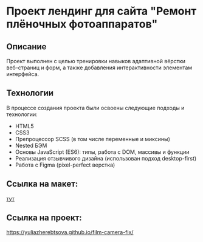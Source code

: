 # Проект лендинг для сайта "Ремонт плёночных фотоаппаратов"

## Описание
Проект выполнен с целью тренировки навыков адаптивной вёрстки веб-страниц и форм, а также добавления интерактивности элементам интерфейса.

## Технологии
В процессе создания проекта были освоены следующие подходы и технологии:
* HTML5
* CSS3
* Препроцессор SCSS (в том числе переменные и миксины)
* Nested БЭМ
* Основы JavaScript (ES6): типы, работа с DOM, массивы и функции
* Реализация отзывчивого дизайна (использован подход desktop-first)
* Работа с Figma (pixel-perfect верстка)

## Ссылка на макет:
[тут](https://www.figma.com/file/G3UWFlQmNtNs67751YiDH2/Month-of-Landings?node-id=2%3A1692)


## Ссылка на проект:
https://yuliazherebtsova.github.io/film-camera-fix/


